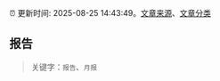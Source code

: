 :alarm_clock: 更新时间: 2025-08-25 14:43:49。[文章来源](/README.md)、[文章分类](/TAGS.md)

## 报告


> 关键字：`报告`、`月报`



